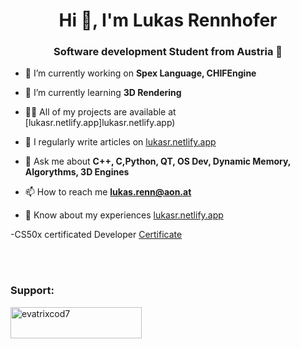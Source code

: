 <h1 align="center">Hi 👋, I'm Lukas Rennhofer</h1>
<h3 align="center">Software development Student from Austria 🚠</h3>

- 🔭 I’m currently working on **Spex Language, CHIFEngine**

- 🌱 I’m currently learning **3D Rendering**

- 👨‍💻 All of my projects are available at [lukasr.netlify.app]lukasr.netlify.app)

- 📝 I regularly write articles on [lukasr.netlify.app](lukasr.netlify.app)

- 💬 Ask me about **C++, C,Python, QT, OS Dev, Dynamic Memory, Algorythms, 3D Engines**

- 📫 How to reach me **lukas.renn@aon.at**

- 📄 Know about my experiences [lukasr.netlify.app](lukasr.netlify.app)

-CS50x certificated Developer [Certificate](https://certificates.cs50.io/2581aef4-1978-48e3-a196-8c5162e201ac.pdf?size=letter)

<br/>
<br/>
<h3 align="left">Support:</h3>
<p><a href="https://www.buymeacoffee.com/evatrixcod7"> <img align="left" src="https://cdn.buymeacoffee.com/buttons/v2/default-yellow.png" height="50" width="210" alt="evatrixcod7" /></a></p><br><br>

